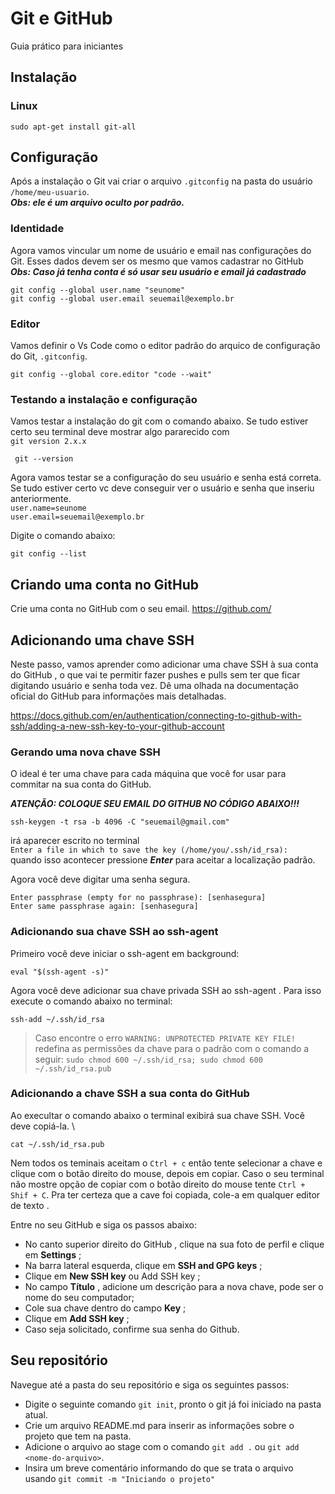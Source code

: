 # Git e GitHub

Guia prático para iniciantes

## Instalação

### Linux

```
sudo apt-get install git-all
```
## Configuração

Após a instalação o Git vai criar o arquivo `.gitconfig` na pasta do usuário `/home/meu-usuario`.\
_**Obs: ele é um arquivo oculto por padrão.**_

### Identidade

Agora vamos vincular um nome de usuário e email nas configurações do Git. Esses dados devem ser os mesmo que vamos cadastrar no GitHub\
_**Obs: Caso já tenha conta é só usar seu usuário e email já cadastrado**_

```
git config --global user.name "seunome"
git config --global user.email seuemail@exemplo.br
```

### Editor

Vamos definir o Vs Code como o editor padrão do arquico de configuração do Git, `.gitconfig`.

```
git config --global core.editor "code --wait"
```

### Testando a instalação e configuração

Vamos testar a instalação do git com o comando abaixo. Se tudo estiver certo seu terminal deve mostrar algo pararecido com\
`git version 2.x.x`

```
 git --version
```

Agora vamos testar se a configuração do seu usuário e senha está correta. Se tudo estiver certo vc deve conseguir ver o usuário e senha que inseriu anteriormente.\
`user.name=seunome`\
`user.email=seuemail@exemplo.br`

Digite o comando abaixo:
```
git config --list
```

## Criando uma conta no GitHub
Crie uma conta no GitHub com o seu email. https://github.com/

## Adicionando uma chave SSH

Neste passo, vamos aprender como adicionar uma chave SSH à sua conta do GitHub , o que vai te permitir fazer pushes e pulls sem ter que ficar digitando usuário e senha toda vez.
Dê uma olhada na documentação oficial do GitHub para informações mais detalhadas.

https://docs.github.com/en/authentication/connecting-to-github-with-ssh/adding-a-new-ssh-key-to-your-github-account

### Gerando uma nova chave SSH

O ideal é ter uma chave para cada máquina que você for usar para commitar na sua conta do GitHub.

_**ATENÇÃO: COLOQUE SEU EMAIL DO GITHUB NO CÓDIGO ABAIXO!!!**_

```
ssh-keygen -t rsa -b 4096 -C "seuemail@gmail.com"
```

irá aparecer escrito no terminal\
`Enter a file in which to save the key (/home/you/.ssh/id_rsa):` \
quando isso acontecer pressione _**Enter**_ para aceitar a localização padrão.

Agora você deve digitar uma senha segura.

```
Enter passphrase (empty for no passphrase): [senhasegura]
Enter same passphrase again: [senhasegura]
```

### Adicionando sua chave SSH ao ssh-agent

Primeiro você deve iniciar o ssh-agent em background:

```
eval "$(ssh-agent -s)"
```
Agora você deve adicionar sua chave privada SSH ao ssh-agent . Para isso execute o comando abaixo no terminal:

```
ssh-add ~/.ssh/id_rsa
```

> Caso encontre o erro `WARNING: UNPROTECTED PRIVATE KEY FILE!` redefina as permissões da chave para o padrão com o comando a seguir: `sudo chmod 600 ~/.ssh/id_rsa; sudo chmod 600 ~/.ssh/id_rsa.pub`

### Adicionando a chave SSH a sua conta do GitHub

Ao execultar o comando abaixo o terminal exibirá sua chave SSH. Você deve copiá-la. \

```
cat ~/.ssh/id_rsa.pub
```
Nem todos os teminais aceitam o `Ctrl + c` então tente selecionar a chave e clique com o botão direito do mouse, depois em copiar. Caso o seu terminal não mostre  opção de copiar com o botão direito do mouse tente `Ctrl + Shif + C`. Pra ter certeza que a cave foi copiada, cole-a em qualquer editor de texto .

Entre no seu GitHub e siga os passos abaixo:
- No canto superior direito do GitHub , clique na sua foto de perfil e clique em **Settings** ;
- Na barra lateral esquerda, clique em **SSH and GPG keys** ;
- Clique em **New SSH key** ou Add SSH key ;
- No campo **Título** , adicione um descrição para a nova chave, pode ser o nome do seu computador;
- Cole sua chave dentro do campo **Key** ;
- Clique em **Add SSH key** ;
- Caso seja solicitado, confirme sua senha do Github.

## Seu repositório

Navegue até a pasta do seu repositório e siga os seguintes passos:
- Digite o seguinte comando `git init`, pronto o git já foi iniciado na pasta atual.
- Crie um arquivo README.md para inserir as informações sobre o projeto que tem na pasta.
- Adicione o arquivo ao stage com o comando `git add .` ou `git add <nome-do-arquivo>`.
- Insira um breve comentário informando do que se trata o arquivo usando `git commit -m "Iniciando o projeto"`
